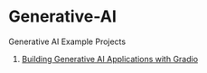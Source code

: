 # Generative-AI
Generative AI Example Projects

1. [Building Generative AI Applications with Gradio](./Building%20Generative%20AI%20Applications%20with%20Gradio/)
